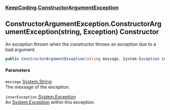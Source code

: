 ### [KeepCoding](KeepCoding.md 'KeepCoding').[ConstructorArgumentException](KeepCoding_ConstructorArgumentException.md 'KeepCoding.ConstructorArgumentException')
## ConstructorArgumentException.ConstructorArgumentException(string, Exception) Constructor
An exception thrown when the constructor throws an exception due to a bad argument.  
```csharp
public ConstructorArgumentException(string message, System.Exception innerException);
```
#### Parameters
<a name='KeepCoding_ConstructorArgumentException_ConstructorArgumentException(string_System_Exception)_message'></a>
`message` [System.String](https://docs.microsoft.com/en-us/dotnet/api/System.String 'System.String')  
The message of the exception.
  
<a name='KeepCoding_ConstructorArgumentException_ConstructorArgumentException(string_System_Exception)_innerException'></a>
`innerException` [System.Exception](https://docs.microsoft.com/en-us/dotnet/api/System.Exception 'System.Exception')  
An [System.Exception](https://docs.microsoft.com/en-us/dotnet/api/System.Exception 'System.Exception') within this exception.
  
